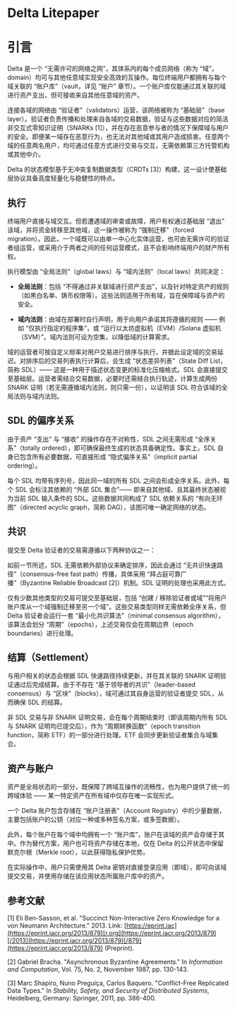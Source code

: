 # Delta Litepaper

# 引言

Delta 是一个 “无需许可的网络之网”，其体系内的每个成员网络（称为 “域”，domain）均可与其他任意域实现安全高效的互操作。每位终端用户都拥有与每个域关联的 “账户库”（vault，详见 “账户” 章节）。一个账户库仅能通过其关联的域进行资产支出，但可接收来自其他任意域的资产。

连接各域的网络由 “验证者”（validators）运营，该网络被称为 “基础层”（base layer）。验证者负责传播和处理来自各域的交易数据，验证与这些数据对应的简洁非交互式零知识证明（SNARKs [1]），并在存在恶意参与者的情况下保障域与用户的安全。即便某一域存在恶意行为，也无法对其他域或其用户造成损害。任意两个域的任意两名用户，均可通过任意方式进行交易与交互，无需依赖第三方托管机构或其他中介。

Delta 的状态模型基于无冲突复制数据类型（CRDTs [3]）构建，这一设计使基础层协议具备高度轻量化与稳健性的特点。

## 执行

终端用户直接与域交互。但若遭遇域的审查或故障，用户有权通过基础层 “退出” 该域，并将资金转移至其他域，这一操作被称为 “强制迁移”（forced migration）。因此，一个域既可以由单一中心化实体运营，也可由无需许可的验证者组运营，或采用介于两者之间的任何运营模式，且不会影响终端用户的财产所有权。

执行模型由 “全局法则”（global laws）与 “域内法则”（local laws）共同决定：

- **全局法则**：包括 “不得通过非关联域进行资产支出”，以及针对特定资产的规则（如黑白名单、铸币权限等）。这些法则适用于所有域，旨在保障域与资产的安全。

- **域内法则**：由域在部署时自行声明，用于向用户承诺其将遵循的规则 —— 例如 “仅执行指定的程序集”，或 “运行以太坊虚拟机（EVM）/Solana 虚拟机（SVM）”。域内法则可设为空集，以降低域的计算需求。

域的运营者可按自定义频率对用户交易进行排序与执行，并据此设定域的交易延迟。对排序后的交易列表执行计算后，会生成 “状态差异列表”（State Diff List，简称 SDL）—— 这是一种用于描述状态变更的标准化压缩格式。SDL 会直接提交至基础层。运营者需结合交易数据，必要时还需结合执行轨迹，计算生成两份 SNARK 证明（若无需遵循域内法则，则只需一份），以证明该 SDL 符合该域的全局法则与域内法则。

## SDL 的偏序关系

由于资产 “支出” 与 “接收” 的操作存在不对称性，SDL 之间无需形成 “全序关系”（totally ordered），即可确保最终生成的状态具备确定性。事实上，SDL 自身已包含所有必要数据，可直接形成 “隐式偏序关系”（implicit partial ordering）。

每个 SDL 均带有序列号，因此同一域的所有 SDL 之间会形成全序关系。此外，每个 SDL 会标注其依赖的 “外部 SDL 集合”—— 即来自其他域、且其最终状态被视为当前 SDL 输入条件的 SDL。这些数据共同构成了 SDL 依赖关系的 “有向无环图”（directed acyclic graph，简称 DAG），该图可唯一确定网络的状态。

## 共识

提交至 Delta 验证者的交易需遵循以下两种协议之一：

如前一节所述，SDL 无需依赖外部协议来确定排序，因此会通过 “无共识快速路径”（consensus-free fast path）传播，具体采用 “拜占庭可靠广播”（Byzantine Reliable Broadcast [2]）机制。SDL 证明的处理也采用此方式。

仅有少数其他类型的交易可提交至基础层，包括 “创建 / 移除验证者或域”“将用户账户库从一个域强制迁移至另一个域”。这些交易类型同样无需依赖全序关系，但 Delta 验证者会运行一套 “最小化共识算法”（minimal consensus algorithm），该算法会划分 “周期”（epochs），上述交易仅会在周期边界（epoch boundaries）进行处理。

## 结算（Settlement）

与用户相关的状态会根据 SDL 快速路径持续更新，并在其关联的 SNARK 证明验证通过后完成结算。由于不存在 “基于领导者的共识”（leader-based consensus）与 “区块”（blocks），域可通过其自身运营的验证者提交 SDL，从而确保 SDL 的结算。

非 SDL 交易与非 SNARK 证明交易，会在每个周期结束时（即该周期内所有 SDL 与 SNARK 证明均已提交后），作为 “周期转换函数”（epoch transition function，简称 ETF）的一部分进行处理。ETF 会同步更新验证者集合与域集合。

## 资产与账户

资产是全局状态的一部分，既保障了跨域互操作的流畅性，也为用户提供了统一的跨域体验 —— 某一特定资产在所有域中仅存在唯一实现形式。

一个 Delta 账户包含存储在 “账户注册表”（Account Registry）中的少量数据，主要包括账户的公钥（对应一种或多种签名方案，或多签数据）。

此外，每个账户在每个域中均拥有一个 “账户库”，账户在该域的资产会存储于其中。作为替代方案，用户也可将资产存储在本地，仅在 Delta 的公开状态中保留默克尔根（Merkle root），以此获得隐私保护优势。

在实际操作中，用户只需使用其 Delta 密钥对直接登录应用（即域），即可向该域提交交易，并使用存储在该应用状态所属账户库中的资产。

## 参考文献

[1] Eli Ben-Sasson, et al. "Succinct Non-Interactive Zero Knowledge for a von Neumann Architecture." 2013. Link: [https://eprint.iac](https://eprint.iacr.org/2013/879)[r.org](https://eprint.iacr.org/2013/879)[/2013](https://eprint.iacr.org/2013/879)[/879](https://eprint.iacr.org/2013/879) (Preprint).

[2] Gabriel Bracha. "Asynchronous Byzantine Agreements." In *Information and Computation*, Vol. 75, No. 2, November 1987, pp. 130-143.

[3] Marc Shapiro, Nuno Preguiça, Carlos Baquero. "Conflict-Free Replicated Data Types." In *Stability, Safety, and Security of Distributed Systems*, Heidelberg, Germany: Springer, 2011, pp. 386-400.